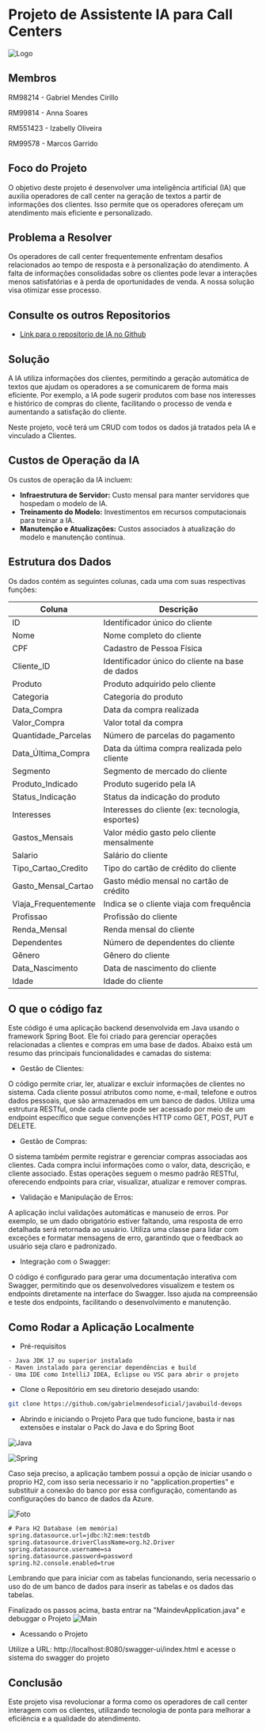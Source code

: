 # Projeto de Assistente IA para Call Centers
![Logo](https://cdn.discordapp.com/attachments/1292610820416475189/1300187723734192220/image-removebg-preview.png?ex=671fedad&is=671e9c2d&hm=0629e4e4ef73f71a6f03f8335fd4489a29f8b6bb14cc8bef3be01211271de0a9&)

## Membros

RM98214 - Gabriel Mendes Cirillo

RM99814 - Anna Soares

RM551423 - Izabelly Oliveira

RM99578 - Marcos Garrido

## Foco do Projeto
O objetivo deste projeto é desenvolver uma inteligência artificial (IA) que auxilia operadores de call center na geração de textos a partir de informações dos clientes. Isso permite que os operadores ofereçam um atendimento mais eficiente e personalizado.

## Problema a Resolver
Os operadores de call center frequentemente enfrentam desafios relacionados ao tempo de resposta e à personalização do atendimento. A falta de informações consolidadas sobre os clientes pode levar a interações menos satisfatórias e à perda de oportunidades de venda. A nossa solução visa otimizar esse processo.

## Consulte os outros Repositorios 

 - [Link para o repositorio de IA no Github](https://github.com/gabrielmendesoficial/cgeniusIA)

## Solução
A IA utiliza informações dos clientes, permitindo a geração automática de textos que ajudam os operadores a se comunicarem de forma mais eficiente. Por exemplo, a IA pode sugerir produtos com base nos interesses e histórico de compras do cliente, facilitando o processo de venda e aumentando a satisfação do cliente.

Neste projeto, você terá um CRUD com todos os dados já tratados pela IA e vinculado a Clientes.

## Custos de Operação da IA
Os custos de operação da IA incluem:

- **Infraestrutura de Servidor:** Custo mensal para manter servidores que hospedam o modelo de IA.
- **Treinamento do Modelo:** Investimentos em recursos computacionais para treinar a IA.
- **Manutenção e Atualizações:** Custos associados à atualização do modelo e manutenção contínua.

## Estrutura dos Dados
Os dados contém as seguintes colunas, cada uma com suas respectivas funções:

| Coluna                   | Descrição |
|--------------------------|-----------|
| ID                       | Identificador único do cliente |
| Nome                     | Nome completo do cliente |
| CPF                      | Cadastro de Pessoa Física |
| Cliente_ID               | Identificador único do cliente na base de dados |
| Produto                  | Produto adquirido pelo cliente |
| Categoria                | Categoria do produto |
| Data_Compra              | Data da compra realizada |
| Valor_Compra             | Valor total da compra |
| Quantidade_Parcelas      | Número de parcelas do pagamento |
| Data_Última_Compra       | Data da última compra realizada pelo cliente |
| Segmento                 | Segmento de mercado do cliente |
| Produto_Indicado         | Produto sugerido pela IA |
| Status_Indicação         | Status da indicação do produto |
| Interesses               | Interesses do cliente (ex: tecnologia, esportes) |
| Gastos_Mensais           | Valor médio gasto pelo cliente mensalmente |
| Salario                  | Salário do cliente |
| Tipo_Cartao_Credito     | Tipo do cartão de crédito do cliente |
| Gasto_Mensal_Cartao     | Gasto médio mensal no cartão de crédito |
| Viaja_Frequentemente     | Indica se o cliente viaja com frequência |
| Profissao                | Profissão do cliente |
| Renda_Mensal             | Renda mensal do cliente |
| Dependentes              | Número de dependentes do cliente |
| Gênero                   | Gênero do cliente |
| Data_Nascimento          | Data de nascimento do cliente |
| Idade                    | Idade do cliente |

## O que o código faz

Este código é uma aplicação backend desenvolvida em Java usando o framework Spring Boot. Ele foi criado para gerenciar operações relacionadas a clientes e compras em uma base de dados. Abaixo está um resumo das principais funcionalidades e camadas do sistema:

- Gestão de Clientes:

O código permite criar, ler, atualizar e excluir informações de clientes no sistema. Cada cliente possui atributos como nome, e-mail, telefone e outros dados pessoais, que são armazenados em um banco de dados.
Utiliza uma estrutura RESTful, onde cada cliente pode ser acessado por meio de um endpoint específico que segue convenções HTTP como GET, POST, PUT e DELETE.

- Gestão de Compras:

O sistema também permite registrar e gerenciar compras associadas aos clientes. Cada compra inclui informações como o valor, data, descrição, e cliente associado.
Estas operações seguem o mesmo padrão RESTful, oferecendo endpoints para criar, visualizar, atualizar e remover compras.

- Validação e Manipulação de Erros:

A aplicação inclui validações automáticas e manuseio de erros. Por exemplo, se um dado obrigatório estiver faltando, uma resposta de erro detalhada será retornada ao usuário.
Utiliza uma classe para lidar com exceções e formatar mensagens de erro, garantindo que o feedback ao usuário seja claro e padronizado.

- Integração com o Swagger:

O código é configurado para gerar uma documentação interativa com Swagger, permitindo que os desenvolvedores visualizem e testem os endpoints diretamente na interface do Swagger. Isso ajuda na compreensão e teste dos endpoints, facilitando o desenvolvimento e manutenção.

## Como Rodar a Aplicação Localmente

- Pré-requisitos

```text
- Java JDK 17 ou superior instalado
- Maven instalado para gerenciar dependências e build
- Uma IDE como IntelliJ IDEA, Eclipse ou VSC para abrir o projeto
```

- Clone o Repositório em seu diretorio desejado usando:
   
```bash
git clone https://github.com/gabrielmendesoficial/javabuild-devops
```

- Abrindo e iniciando o Projeto
Para que tudo funcione, basta ir nas extensões e instalar o Pack do Java e do Spring Boot

![Java](https://cdn.discordapp.com/attachments/1296217711789080597/1302918347150856244/image.png?ex=6729dcc5&is=67288b45&hm=9e52cd718af8113c2835aebd029a966d18f5bfbe2a75ceb6e4dc36993c2b29d7&)

![Spring](https://cdn.discordapp.com/attachments/1296217711789080597/1302918109585211412/image.png?ex=6729dc8c&is=67288b0c&hm=c819d79084678e9047807763bbaa0529570813d5176a21d5306d99f07dedad13&)

Caso seja preciso, a aplicação tambem possui a opção de iniciar usando o proprio H2, com isso seria necessario ir no "application.properties" e substituir a conexão do banco por essa configuração, comentando as configurações do banco de dados da Azure.

![Foto](https://cdn.discordapp.com/attachments/1296217711789080597/1302928789084442665/image.png?ex=6729e67e&is=672894fe&hm=deed0d0b8e098d19e2035c4eb9767870e164bfcfb1ec868b253ac0a9cb515a85&)

```code
# Para H2 Database (em memória)
spring.datasource.url=jdbc:h2:mem:testdb
spring.datasource.driverClassName=org.h2.Driver
spring.datasource.username=sa
spring.datasource.password=password
spring.h2.console.enabled=true
````
Lembrando que para iniciar com as tabelas funcionando, seria necessario o uso do de um banco de dados para inserir as tabelas e os dados das tabelas.

Finalizado os passos acima, basta entrar na "MaindevApplication.java" e debuggar o Projeto
![Main](https://cdn.discordapp.com/attachments/1296217711789080597/1302929699936272404/image.png?ex=6729e757&is=672895d7&hm=df74659de7b49069570dea3417aff33a21977fef3e3701a5e3eee84d2d2899f4&)

- Acessando o Projeto

Utilize a URL: http://localhost:8080/swagger-ui/index.html
e acesse o sistema do swagger do projeto

## Conclusão
Este projeto visa revolucionar a forma como os operadores de call center interagem com os clientes, utilizando tecnologia de ponta para melhorar a eficiência e a qualidade do atendimento.
